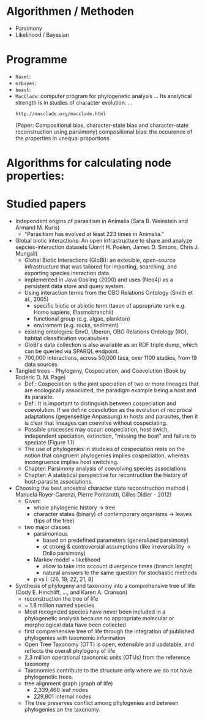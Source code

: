# Algorithmen / Methoden
* Parsimony
* Likelihood / Bayesian

# Programme

* ``Raxml``:
* ``mrbayes``:
* ``beast``:
* ``MacClade``: computer program for phylogenetic analysis ... Its analytical strength is in studies of character evolution. ...
    ```
    http://macclade.org/macclade.html
    ```
    (Paper: Compositional bias, character-state bias and character-state reconstruction using parsimony)
    compositional bias: the occurence of the properties in unequal proportions

# Algorithms for calculating node properties:

# Studied papers

* Independent origins of parasitism in Animalia (Sara B. Weinstein and Armand M. Kuris)
    * "Parasitism has evolved at least 223 times in Animalia."
* Global biotic interactions: An open infrastructure to share and analyze sepcies-interaction datasets (Jorrit H. Poelen, James D. Simons, Chris J. Mungall)
    * Global Biotic Interactions (GloBI): an extesible, open-source infrastructure that was tailored for importing, searching, and exporting species ineraction data.
    * implemented in Java Gosling (2000) and uses (Neo4j) as a persistent data store and query system.
    * Using interaction terms from the OBO Relations Ontology (Smith et al., 2005)
        * specific biotic or abiotic term (taxon of appropriate rank e.g. Homo sapiens, Elasmobranchii)
        * functional group (e.g. algae, plankton)
        * enviroment (e.g. rocks, sediment)
    * existing ontologies: EnvO, Uberon, OBO Relations Ontology (RO), habitat classification vocabulaies
    * GloBI's data collection is also available as an RDF triple dump, which can be queried via SPARQL endpoint.
    * 700,000 interactions, across 50,000 taxa, over 1100 studies, from 19 data sources
* Tangled trees - Phylogeny, Cospeciation, and Coevolution (Book by Roderic D. M. Page)
    * Def.: Cospeciation is the joint speciation of two or more lineages that are ecologically associated, the paradigm example being a host and its parasite.
    * Def.: It is important to distinguish between cospeciation and coevolution. If we define coevolution as the evolution of reciprocal adaptations (gegenseitige Anpassung) in hosts and parasites, then it is clear that lineages can coevolve without cospeciating.
    * Possible processes may occur: cospeciation, host swich, independent speciation, extinction, "missing the boat" and failure to speciate (Figure 1.1)
    * The use of phylogenies in studeies of cospeciation rests on the notion that congruent phylogenies implies cospeciation, whereas incongruence implies host switching.
    * Chapter: Parsimony analysis of coevolving species associations
    * Chapter: A statistical perspective for recontruction the history of host-parasite associations.
* Choosing the best ancestral character state reconstruction method ( Manuela Royer-Carenzi, Pierre Pontarotti, Gilles Didier - 2012)
    * Given:
        * whole phylogenic history -> tree
        * character states (binary) of contemporary organisms -> leaves (tips of the tree)
    * two major classes
        * parsimonious
            * based on predefined parameters (generalized parsimony)
            * ot strong & controversial assumptions (like irreversibility -> Dollo parsimony)
        * Markov model + likelihood
            * allow to take into account divergence times (branch lenght)
            * natural answers to the same question for stochastic methods
        * p vs l: [26, 19, 22, 21, 8]
* Synthesis of phylogeny and taxonomy into a comprehensive tree of life (Cody E. Hinchliff, ..., and Karen A. Cranson)
    * reconstruction the tree of life
    * ~ 1.8 million named species
    * Most recognized species have never been included in a phylogenetic analysis because no appropriate molecular or morphological data have been collected
    * first comprehensive tree of life through the integration of published phylogenies with taxonomic information
    * Open Tree Taxonomy (OTT) is open, extensible and updatable, and reflects the overall phylogeny of life
    * 2.3 million operational taxonomic units (OTUs) from the reference taxonomy
    * Taxonomies contribute to the structure only where we do not have phylogenetic trees.
    * tree alignment graph (graph of life)
        * 2,339,460 leaf nodes
        * 229,801 internal nodes
    * The tree preserves conflict among phylogenies and between phylogenies an the taxonomy.

